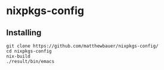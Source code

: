# nixpkgs-config

## Installing
```
git clone https://github.com/matthewbauer/nixpkgs-config/
cd nixpkgs-config
nix-build
./result/bin/emacs
```
